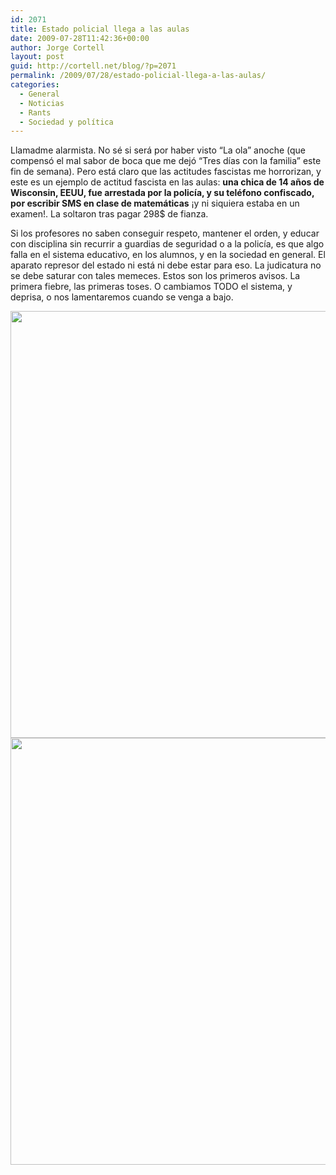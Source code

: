 ```yaml
---
id: 2071
title: Estado policial llega a las aulas
date: 2009-07-28T11:42:36+00:00
author: Jorge Cortell
layout: post
guid: http://cortell.net/blog/?p=2071
permalink: /2009/07/28/estado-policial-llega-a-las-aulas/
categories:
  - General
  - Noticias
  - Rants
  - Sociedad y polí­tica
---
```

Llamadme alarmista. No sé si será por haber visto &#8220;La ola&#8221; anoche (que compensó el mal sabor de boca que me dejó &#8220;Tres días con la familia&#8221; este fin de semana). Pero está claro que las actitudes fascistas me horrorizan, y este es un ejemplo de actitud fascista en las aulas: **una chica de 14 años de Wisconsin, EEUU, fue arrestada por la policía, y su teléfono confiscado, por escribir SMS en clase de matemáticas** ¡y ni siquiera estaba en un examen!. La soltaron tras pagar 298$ de fianza.

Si los profesores no saben conseguir respeto, mantener el orden, y educar con disciplina sin recurrir a guardias de seguridad o a la policía, es que algo falla en el sistema educativo, en los alumnos, y en la sociedad en general. El aparato represor del estado ni está ni debe estar para eso. La judicatura no se debe saturar con tales memeces. Estos son los primeros avisos. La primera fiebre, las primeras toses. O cambiamos TODO el sistema, y deprisa, o nos lamentaremos cuando se venga a bajo.

<p style="text-align: center">
  <img class="aligncenter" title="informe policial pag. 1" src="http://i.cdn.turner.com/trutv/thesmokinggun.com/graphics/art4/0217092samsung1.gif" alt="" width="525" height="683" /><img class="aligncenter" title="informe policial pag. 2" src="http://i.cdn.turner.com/trutv/thesmokinggun.com/graphics/art4/0217092samsung2.gif" alt="" width="525" height="683" />
</p>
